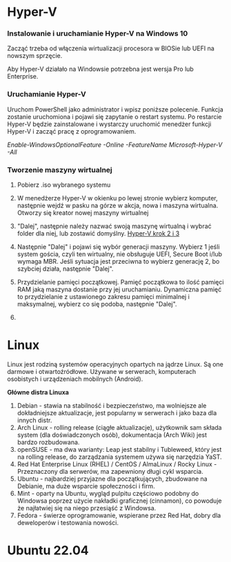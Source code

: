 # Hyper-V

### Instalowanie i uruchamianie Hyper-V na Windows 10
Zacząć trzeba od włączenia wirtualizacji procesora w BIOSie lub UEFI na nowszym sprzęcie.

Aby Hyper-V działało na Windowsie potrzebna jest wersja Pro lub Enterprise.

### Uruchamianie Hyper-V
Uruchom PowerShell jako administrator i wpisz poniższe polecenie. Funkcja zostanie uruchomiona i pojawi się zapytanie o restart systemu. Po restarcie Hyper-V będzie zainstalowane i wystarczy uruchomić menedżer funkcji Hyper-V i zacząć pracę z oprogramowaniem.

*Enable-WindowsOptionalFeature -Online -FeatureName Microsoft-Hyper-V -All*

### Tworzenie maszyny wirtualnej
1. Pobierz .iso wybranego systemu
2. W menedżerze Hyper-V w okienku po lewej stronie wybierz komputer, następnie wejdź w pasku na górze w akcja, nowa i maszyna wirtualna. Otworzy się kreator nowej maszyny wirtualnej
3. "Dalej", następnie należy nazwać swoją maszynę wirtualną i wybrać folder dla niej, lub zostawić domyślny.
[Hyper-V krok 2 i 3](./hiper1_2.png)
4. Następnie "Dalej" i pojawi się wybór generacji maszyny. Wybierz 1 jeśli system gościa, czyli ten wirtualny, nie obsługuje UEFI, Secure Boot i/lub wymaga MBR. Jeśli sytuacja jest przeciwna to wybierz generację 2, bo szybciej działa, następnie "Dalej".
5. Przydzielanie pamięci początkowej. Pamięć początkowa to ilość pamięci RAM jaką maszyna dostanie przy jej uruchamianiu. Dynamiczna pamięć to przydzielanie z ustawionego zakresu pamięci minimalnej i maksymalnej, wybierz co się podoba, następnie "Dalej".

6. 



# Linux

Linux jest rodziną systemów operacyjnych opartych na jądrze Linux. Są one darmowe i otwartoźródłowe. Używane w serwerach, komputerach osobistych i urządzeniach mobilnych (Android).

**Główne distra Linuxa**
1. Debian - stawia na stabilność i bezpieczeństwo, ma wolniejsze ale dokładniejsze aktualizacje, jest popularny w serwerach i jako baza dla innych distr.
2. Arch Linux - rolling release (ciągłe aktualizacje), użytkownik sam składa system (dla doświadczonych osób), dokumentacja (Arch Wiki) jest bardzo rozbudowana.
3. openSUSE - ma dwa warianty: Leap jest stabilny i Tubleweed, który jest na rolling release, do zarządzania systemem używa się narzędzia YaST.
4. Red Hat Enterprise Linux (RHEL) / CentOS / AlmaLinux / Rocky Linux - Przeznaczony dla serwerów, ma zapewniony długi cykl wsparcia.
5. Ubuntu - najbardziej przyjazne dla początkujących, zbudowane na Debianie, ma duże wsparcie społeczności i firm.
6. Mint - oparty na Ubuntu, wygląd pulpitu częściowo podobny do Windowsa poprzez użycie nakładki graficznej (cinnamon), co powoduje że najłatwiej się na niego przesiąść z Windowsa.
7. Fedora - świerze oprogramowanie, wspierane przez Red Hat, dobry dla deweloperów i testowania nowości.


# Ubuntu 22.04
